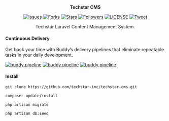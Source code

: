 <p align="center">
</a><br>
	<b>Techstar CMS</b>
</p>
<p align="center">
    <a href="https://github.com/techstar-inc/techstar-cms/issues">
        <img src="https://img.shields.io/github/issues/techstar-inc/techstar-cms.svg"
            alt="Issues"></a>
     <a href="https://github.com/techstar-inc/techstar-cms/fork">
        <img src="https://img.shields.io/github/forks/techstar-inc/techstar-cms.svg?style=social&label=Fork"
            alt="Forks"></a>
    <a href="https://github.com/techstar-inc/techstar-cms/stargazers">
        <img src="https://img.shields.io/github/stars/techstar-inc/techstar-cms.svg?style=social&label=Stars"
            alt="Stars"></a>
    <a href="https://github.com/tortuvshin/">
        <img src="https://img.shields.io/github/followers/tortuvshin.svg?style=social&label=Follow"
            alt="Followers"></a>
    <a href="https://raw.githubusercontent.com/techstar-inc/techstar-cms/master/LICENSE">
        <img src="https://img.shields.io/badge/license-MIT-blue.svg"
            alt="LICENSE"></a>
    <a href="https://twitter.com/intent/tweet?text=Wow:&url=%5Bobject%20Object%5D">
        <img src="https://img.shields.io/twitter/url/https/github.com/techstar-inc/techstar-cms.svg?style=social"
            alt="Tweet"></a>
</p>

<p align="center">
Techstar Laravel Content Management System.
</p>

#### Continuous Delivery

Get back your time with Buddy’s delivery pipelines that eliminate repeatable tasks in your daily development.

[![buddy pipeline](https://app.buddy.works/tortuvshin/techstar-cms/pipelines/pipeline/64556/badge.svg?token=fdea9a0514ed5c7478259f1dc3cb36f755de061e14cae07b50d635501cb3c62a "buddy pipeline")](https://app.buddy.works/tortuvshin/techstar-cms/pipelines/pipeline/64556)
[![buddy pipeline](https://app.buddy.works/tortuvshin/techstar-cms/pipelines/pipeline/64557/badge.svg?token=fdea9a0514ed5c7478259f1dc3cb36f755de061e14cae07b50d635501cb3c62a "buddy pipeline")](https://app.buddy.works/tortuvshin/techstar-cms/pipelines/pipeline/64557)
[![buddy pipeline](https://app.buddy.works/tortuvshin/techstar-cms/pipelines/pipeline/64561/badge.svg?token=fdea9a0514ed5c7478259f1dc3cb36f755de061e14cae07b50d635501cb3c62a "buddy pipeline")](https://app.buddy.works/tortuvshin/techstar-cms/pipelines/pipeline/64561)

#### Install

```
git clone https://github.com/techstar-inc/techstar-cms.git
```

```
composer update/install
```

```
php artisan migrate
```

```
php artisan db:seed
```
